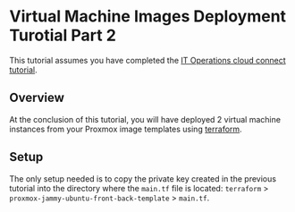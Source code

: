 # Virtual Machine Images Deployment Turotial Part 2

This tutorial assumes you have completed the [IT Operations cloud connect tutorial](https://github.com/illinoistech-itm/jhajek/blob/master/itmt-430/IT-Operations-cloud-connect-tutorial/Readme.md "webpage for IT Operations Cloud Connect Tutorial").

## Overview

At the conclusion of this tutorial, you will have deployed 2 virtual machine instances from your Proxmox image templates using [terraform](https://terraform.io "webpage for terraform").

## Setup

The only setup needed is to copy the private key created in the previous tutorial into the directory where the `main.tf` file is located: `terraform` > `proxmox-jammy-ubuntu-front-back-template` > `main.tf`.


